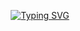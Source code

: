 <p align="center">
  <a href="https://git.io/typing-svg">
    <img src="https://readme-typing-svg.demolab.com?font=Fira+Code&weight=600&size=25&pause=1000&color=ffffff&random=false&width=435&height=40&lines=Ol%C3%A1%2C+eu+sou+Maria+Eduarda+Martins!+%E2%98%95%F0%9F%92%BB%F0%9F%8C%9" alt="Typing SVG">
  </a>
</p>
